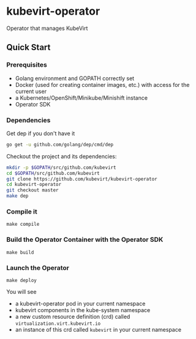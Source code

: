 # kubevirt-operator
Operator that manages KubeVirt

## Quick Start

### Prerequisites

- Golang environment and GOPATH correctly set
- Docker (used for creating container images, etc.) with access for the current user
- a Kubernetes/OpenShift/Minikube/Minishift instance
- Operator SDK

### Dependencies

Get dep if you don't have it

```bash
go get -u github.com/golang/dep/cmd/dep
```

Checkout the project and its dependencies:

```bash
mkdir -p $GOPATH/src/github.com/kubevirt
cd $GOPATH/src/github.com/kubevirt
git clone https://github.com/kubevirt/kubevirt-operator
cd kubevirt-operator
git checkout master
make dep
```

### Compile it
```make compile```

### Build the Operator Container with the Operator SDK
```make build```

### Launch the Operator
```make deploy```

You will see
- a kubevirt-operator pod in your current namespace
- kubevirt components in the kube-system namespace
- a new custom resource definition (crd) called `virtualization.virt.kubevirt.io`
- an instance of this crd called `kubevirt` in your current namespace
